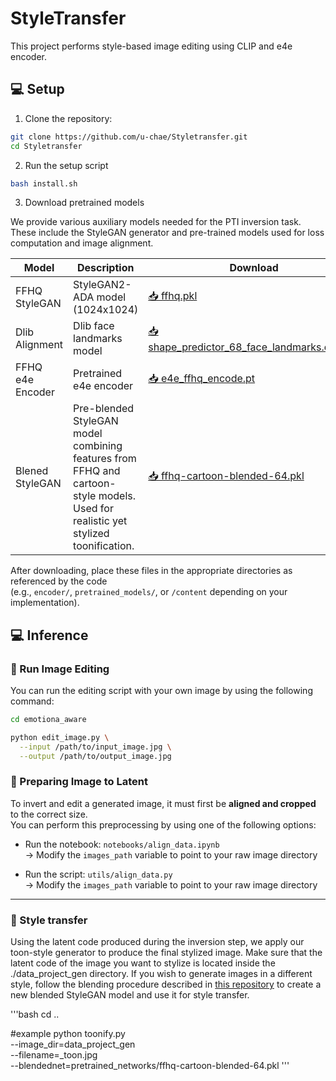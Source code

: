 # StyleTransfer

This project performs style-based image editing using CLIP and e4e encoder.

## 💻 Setup

1. Clone the repository:

```bash
git clone https://github.com/u-chae/Styletransfer.git
cd Styletransfer
```
2. Run the setup script

```bash
bash install.sh
```
3. Download pretrained models

We provide various auxiliary models needed for the PTI inversion task.  
These include the StyleGAN generator and pre-trained models used for loss computation and image alignment.

| Model             | Description                             | Download |
|------------------|-----------------------------------------|----------|
| FFHQ StyleGAN    | StyleGAN2-ADA model (1024x1024)         | [📥 ffhq.pkl](https://nvlabs-fi-cdn.nvidia.com/stylegan2-ada-pytorch/pretrained/ffhq.pkl) |
| Dlib Alignment   | Dlib face landmarks model               | [📥 shape_predictor_68_face_landmarks.dat.bz2](https://drive.google.com/file/d/1HKmjg6iXsWr4aFPuU0gBXPGR83wqMzq7/view)
| FFHQ e4e Encoder | Pretrained e4e encoder                  | [📥 e4e_ffhq_encode.pt](https://drive.google.com/file/d/1ALC5CLA89Ouw40TwvxcwebhzWXM5YSCm/view)
| Blened StyleGAN  | Pre-blended StyleGAN model combining features from FFHQ and cartoon-style models. Used for realistic yet stylized toonification.    |  [📥 ffhq-cartoon-blended-64.pkl](https://drive.usercontent.google.com/download?id=1-04v78_pI59M0IvhcKxsm3YhK2-plnbj&export=download&authuser=0)

After downloading, place these files in the appropriate directories as referenced by the code  
(e.g., `encoder/`, `pretrained_models/`, or `/content` depending on your implementation).

## 💻 Inference

### 🚀 Run Image Editing

You can run the editing script with your own image by using the following command:

```bash
cd emotiona_aware

python edit_image.py \
  --input /path/to/input_image.jpg \
  --output /path/to/output_image.jpg 
```

### 📁 Preparing Image to Latent

To invert and edit a generated image, it must first be **aligned and cropped** to the correct size.  
You can perform this preprocessing by using one of the following options:

- Run the notebook: `notebooks/align_data.ipynb`  
  → Modify the `images_path` variable to point to your raw image directory

- Run the script: `utils/align_data.py`  
  → Modify the `images_path` variable to point to your raw image directory

---

### 🎨  Style transfer

Using the latent code produced during the inversion step, we apply our toon-style generator to produce the final stylized image. 
Make sure that the latent code of the image you want to stylize is located inside the ./data_project_gen directory.
If you wish to generate images in a different style, follow the blending procedure described in [this repository](https://github.com/justinpinkney/toonify/tree/master) to create a new blended StyleGAN model and use it for style transfer.

'''bash
cd ..

#example
python toonify.py \
  --image_dir=data_project_gen \
  --filename=_toon.jpg \
  --blendednet=pretrained_networks/ffhq-cartoon-blended-64.pkl
'''



